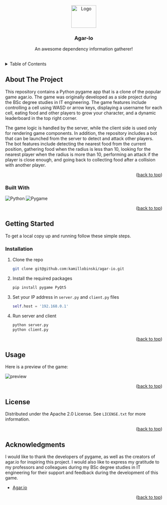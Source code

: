 <a name="readme-top"></a>



<!-- PROJECT LOGO -->
<br />
<div align="center">
  <img src="resources/favicon.png" alt="Logo" width="80" height="71.6">
  <h3 align="center">Agar-Io</h3>
  <p align="center">
    An awesome dependency information gatherer!
    <br /><br />
  </p>
</div>



<!-- TABLE OF CONTENTS -->
<details>
  <summary>Table of Contents</summary>
  <ol>
    <li>
      <a href="#about-the-project">About The Project</a>
      <ul>
        <li><a href="#built-with">Built With</a></li>
      </ul>
    </li>
    <li>
      <a href="#getting-started">Getting Started</a>
      <ul>
        <li><a href="#installation">Installation</a></li>
      </ul>
    </li>
    <li><a href="#usage">Usage</a></li>
    <li><a href="#license">License</a></li>
    <li><a href="#acknowledgments">Acknowledgments</a></li>
  </ol>
</details>



<!-- ABOUT THE PROJECT -->
## About The Project

This repository contains a Python pygame app that is a clone of the popular game agar.io. The game was originally developed as a side project during the BSc degree studies in IT engineering. The game features include controlling a cell using WASD or arrow keys, displaying a username for each cell, eating food and other players to grow your character, and a dynamic leaderboard in the top right corner.

The game logic is handled by the server, while the client side is used only for rendering game components. In addition, the repository includes a bot that can be launched from the server to detect and attack other players. The bot features include detecting the nearest food from the current position, gathering food when the radius is less than 10, looking for the nearest player when the radius is more than 10, performing an attack if the player is close enough, and going back to collecting food after a collision with another player.

<p align="right">(<a href="#readme-top">back to top</a>)</p>



### Built With

![Python][Python-url]
![Pygame][Pygame-url]

<p align="right">(<a href="#readme-top">back to top</a>)</p>



<!-- GETTING STARTED -->
## Getting Started

To get a local copy up and running follow these simple steps.

### Installation

1. Clone the repo
   ```sh
   git clone git@github.com:kamillobinski/agar-io.git
   ```

2. Install the required packages
   ```sh
   pip install pygame PyQt5
   ```

3. Set your IP address in `server.py` and `client.py` files
   ```python
   self.host = '192.168.0.1'
   ```

4. Run server and client
   ```sh
   python server.py
   python client.py
   ```

<p align="right">(<a href="#readme-top">back to top</a>)</p>



<!-- USAGE -->
## Usage

Here is a preview of the game:

![preview](./readme-files/agar.gif)

<p align="right">(<a href="#readme-top">back to top</a>)</p>



<!-- LICENSE -->
## License

Distributed under the Apache 2.0 License. See `LICENSE.txt` for more information.

<p align="right">(<a href="#readme-top">back to top</a>)</p>



<!-- ACKNOWLEDGMENTS -->
## Acknowledgments

I would like to thank the developers of pygame, as well as the creators of agar.io for inspiring this project. I would also like to express my gratitude to my professors and colleagues during my BSc degree studies in IT engineering for their support and feedback during the development of this game.

* [Agar.io](https://agar.io/)

<p align="right">(<a href="#readme-top">back to top</a>)</p>



<!-- MARKDOWN LINKS & IMAGES -->
[Python-url]: https://img.shields.io/badge/Python-0769AD?style=for-the-badge&logo=python&logoColor=white
[Pygame-url]: https://img.shields.io/badge/Pygame-%23F7DF1E.svg?style=for-the-badge&logo=pygame&logoColor=black